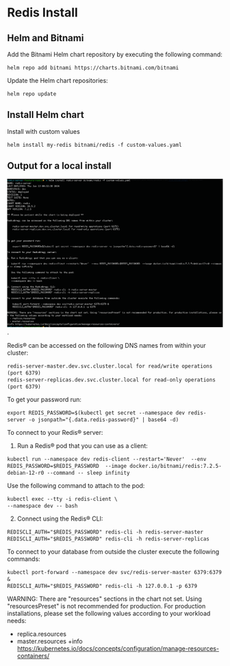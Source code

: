 # Redis Install

## Helm and Bitnami

Add the Bitnami Helm chart repository by executing the following command:

```
helm repo add bitnami https://charts.bitnami.com/bitnami
```
Update the Helm chart repositories:

```
helm repo update
```

## Install Helm chart

Install with custom values

```
helm install my-redis bitnami/redis -f custom-values.yaml
```
## Output for a local install

![Output for a local install](assets/post-install.png "Output for a local install").

Redis&reg; can be accessed on the following DNS names from within your cluster:

    redis-server-master.dev.svc.cluster.local for read/write operations (port 6379)
    redis-server-replicas.dev.svc.cluster.local for read-only operations (port 6379)



To get your password run:

    export REDIS_PASSWORD=$(kubectl get secret --namespace dev redis-server -o jsonpath="{.data.redis-password}" | base64 -d)

To connect to your Redis&reg; server:

1. Run a Redis&reg; pod that you can use as a client:

```
kubectl run --namespace dev redis-client --restart='Never'  --env REDIS_PASSWORD=$REDIS_PASSWORD  --image docker.io/bitnami/redis:7.2.5-debian-12-r0 --command -- sleep infinity
```
   Use the following command to attach to the pod:

```
kubectl exec --tty -i redis-client \
--namespace dev -- bash
````

2. Connect using the Redis&reg; CLI:

```
REDISCLI_AUTH="$REDIS_PASSWORD" redis-cli -h redis-server-master
REDISCLI_AUTH="$REDIS_PASSWORD" redis-cli -h redis-server-replicas
```
To connect to your database from outside the cluster execute the following commands:
```
kubectl port-forward --namespace dev svc/redis-server-master 6379:6379 &
REDISCLI_AUTH="$REDIS_PASSWORD" redis-cli -h 127.0.0.1 -p 6379
```
WARNING: There are "resources" sections in the chart not set. Using "resourcesPreset" is not recommended for production. For production installations, please set the following values according to your workload needs:
  - replica.resources
  - master.resources
+info https://kubernetes.io/docs/concepts/configuration/manage-resources-containers/